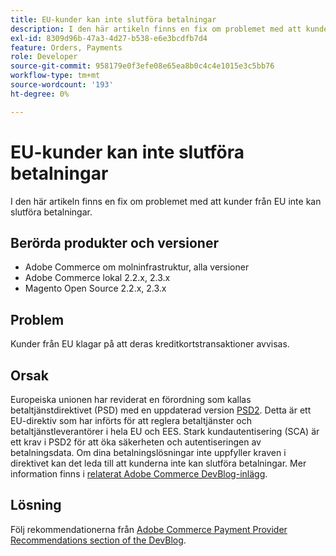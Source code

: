 ```yaml
---
title: EU-kunder kan inte slutföra betalningar
description: I den här artikeln finns en fix om problemet med att kunder från EU inte kan slutföra betalningar.
exl-id: 8309d96b-47a3-4d27-b538-e6e3bcdfb7d4
feature: Orders, Payments
role: Developer
source-git-commit: 958179e0f3efe08e65ea8b0c4c4e1015e3c5bb76
workflow-type: tm+mt
source-wordcount: '193'
ht-degree: 0%

---
```


# EU-kunder kan inte slutföra betalningar

I den här artikeln finns en fix om problemet med att kunder från EU inte kan slutföra betalningar.

## Berörda produkter och versioner

* Adobe Commerce om molninfrastruktur, alla versioner
* Adobe Commerce lokal 2.2.x, 2.3.x
* Magento Open Source 2.2.x, 2.3.x

## Problem

Kunder från EU klagar på att deras kreditkortstransaktioner avvisas.

## Orsak

Europeiska unionen har reviderat en förordning som kallas betaltjänstdirektivet (PSD) med en uppdaterad version [PSD2](https://eur-lex.europa.eu/legal-content/EN/TXT/HTML/?uri=CELEX:32015L2366&amp;from=EN). Detta är ett EU-direktiv som har införts för att reglera betaltjänster och betaltjänstleverantörer i hela EU och EES. Stark kundautentisering (SCA) är ett krav i PSD2 för att öka säkerheten och autentiseringen av betalningsdata. Om dina betalningslösningar inte uppfyller kraven i direktivet kan det leda till att kunderna inte kan slutföra betalningar. Mer information finns i [relaterat Adobe Commerce DevBlog-inlägg](https://community.magento.com/t5/Magento-DevBlog/3D-Secure-2-0-changes/ba-p/136460).

## Lösning

Följ rekommendationerna från [Adobe Commerce Payment Provider Recommendations section of the DevBlog](https://community.magento.com/t5/Magento-DevBlog/3D-Secure-2-0-changes/ba-p/136460#recommendations).
